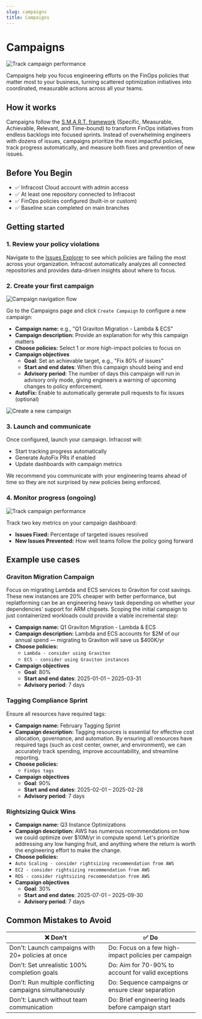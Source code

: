 ```yaml
---
slug: campaigns
title: Campaigns
---
```


# Campaigns

![Track campaign performance](/img/infracost-cloud/campaigns/campaigns-performance.png)

Campaigns help you focus engineering efforts on the FinOps policies that matter most to your business, turning scattered optimization initiatives into coordinated, measurable actions across all your teams.

## How it works

Campaigns follow the [S.M.A.R.T. framework](https://en.wikipedia.org/wiki/SMART_criteria) (Specific, Measurable, Achievable, Relevant, and Time-bound) to transform FinOps initiatives from endless backlogs into focused sprints. Instead of overwhelming engineers with dozens of issues, campaigns prioritize the most impactful policies, track progress automatically, and measure both fixes and prevention of new issues.

## Before You Begin

* ✅ Infracost Cloud account with admin access
* ✅ At least one repository connected to Infracost
* ✅ FinOps policies configured (built-in or custom)
* ✅ Baseline scan completed on main branches

## Getting started

### 1. Review your policy violations

Navigate to the [Issues Explorer](/infracost_cloud/issues_explorer/) to see which policies are failing the most across your organization. Infracost automatically analyzes all connected repositories and provides data-driven insights about where to focus.

### 2. Create your first campaign

![Campaign navigation flow](/img/infracost-cloud/campaigns/campaigns-navigation.png)

Go to the Campaigns page and click `Create Campaign` to configure a new campaign:

* **Campaign name:** e.g., "Q1 Graviton Migration - Lambda & ECS"
* **Campaign description:** Provide an explanation for why this campaign matters
* **Choose policies:** Select 1 or more high-impact policies to focus on
* **Campaign objectives**
  *  **Goal**: Set an achievable target, e.g., "Fix 80% of issues"
  *  **Start and end dates**: When this campaign should being and end
  *  **Advisory period**: The number of days this campaign will run in advisory only mode, giving engineers a warning of upcoming changes to policy enforcement.
* **AutoFix:** Enable to automatically generate pull requests to fix issues (optional)

![Create a new campaign](/img/infracost-cloud/campaigns/campaigns-create.png)


### 3. Launch and communicate

Once configured, launch your campaign. Infracost will:

* Start tracking progress automatically
* Generate AutoFix PRs if enabled
* Update dashboards with campaign metrics

We recommend you communicate with your engineering teams ahead of time so they are not surprised by new policies being enforced.

### 4. Monitor progress (ongoing)

![Track campaign performance](/img/infracost-cloud/campaigns/campaigns-performance.png)

Track two key metrics on your campaign dashboard:

* **Issues Fixed:** Percentage of targeted issues resolved
* **New Issues Prevented:** How well teams follow the policy going forward

## Example use cases

### Graviton Migration Campaign

Focus on migrating Lambda and ECS services to Graviton for cost savings. These new instances are 20%
cheaper with better performance, but replatforming can be an engineering heavy task depending on 
whether your dependencies' support for ARM chipsets. Scoping the initial campaign to just
containerized workloads could provide a viable incremental step:

* **Campaign name:** Q1 Graviton Migration - Lambda & ECS
* **Campaign description:** Lambda and ECS accounts for $2M of our annual spend — migrating to Graviton will save us $400K/yr
* **Choose policies:** 
  * `Lambda - consider using Graviton`
  * `ECS - consider using Graviton instances`
* **Campaign objectives**
  *  **Goal**: 80%
  *  **Start and end dates**: 2025-01-01 – 2025-03-31
  *  **Advisory period**: 7 days

### Tagging Compliance Sprint

Ensure all resources have required tags:

* **Campaign name:** February Tagging Sprint
* **Campaign description:** Tagging resources is essential for effective cost allocation, governance, and automation. By ensuring all resources have required tags (such as cost center, owner, and environment), we can accurately track spending, improve accountability, and streamline reporting. 
* **Choose policies:** 
  * `FinOps tags`
* **Campaign objectives**
  *  **Goal**: 90%
  *  **Start and end dates**: 2025-02-01 – 2025-02-28
  *  **Advisory period**: 7 days

### Rightsizing Quick Wins

* **Campaign name:** Q3 Instance Optimizations
* **Campaign description:** AWS has numerous recommendations on how we could optimize over $10M/yr in compute spend. Let's prioritize addressing any low hanging fruit, and anything where the return is worth the engineering effort to make the change.
* **Choose policies:** 
 * `Auto Scaling - consider rightsizing recommendation from AWS`
 * `EC2 - consider rightsizing recommendation from AWS`
 * `RDS - consider rightsizing recommendation from AWS`
* **Campaign objectives**
  *  **Goal**: 30%
  *  **Start and end dates**: 2025-07-01 – 2025-09-30
  *  **Advisory period**: 7 days

## Common Mistakes to Avoid

| ❌ Don't | ✅ Do |
| -------- | ----- |
| Don't: Launch campaigns with 20+ policies at once | Do: Focus on a few high-impact policies per campaign |
| Don't: Set unrealistic 100% completion goals | Do: Aim for 70-90% to account for valid exceptions |
| Don't: Run multiple conflicting campaigns simultaneously | Do: Sequence campaigns or ensure clear separation |
| Don't: Launch without team communication | Do: Brief engineering leads before campaign start |

